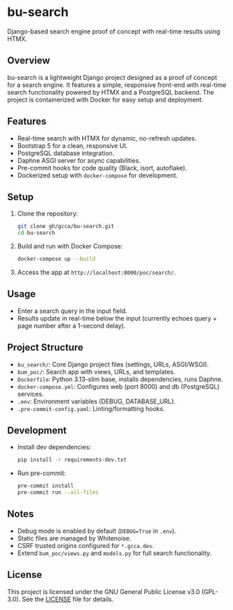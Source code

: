 # bu-search

Django-based search engine proof of concept with real-time results using HTMX.

## Overview
bu-search is a lightweight Django project designed as a proof of concept for a search engine. It features a simple, responsive front-end with real-time search functionality powered by HTMX and a PostgreSQL backend. The project is containerized with Docker for easy setup and deployment.

## Features
- Real-time search with HTMX for dynamic, no-refresh updates.
- Bootstrap 5 for a clean, responsive UI.
- PostgreSQL database integration.
- Daphne ASGI server for async capabilities.
- Pre-commit hooks for code quality (Black, isort, autoflake).
- Dockerized setup with `docker-compose` for development.

## Setup
1. Clone the repository:
   ```bash
   git clone gh/gcca/bu-search.git
   cd bu-search
   ```

2. Build and run with Docker Compose:
   ```bash
   docker-compose up --build
   ```

3. Access the app at `http://localhost:8000/poc/search/`.

## Usage
- Enter a search query in the input field.
- Results update in real-time below the input (currently echoes query + page number after a 1-second delay).

## Project Structure
- `bu_search/`: Core Django project files (settings, URLs, ASGI/WSGI).
- `bum_poc/`: Search app with views, URLs, and templates.
- `Dockerfile`: Python 3.13-slim base, installs dependencies, runs Daphne.
- `docker-compose.yml`: Configures web (port 8000) and db (PostgreSQL) services.
- `.env`: Environment variables (DEBUG, DATABASE_URL).
- `.pre-commit-config.yaml`: Linting/formatting hooks.

## Development
- Install dev dependencies:
  ```bash
  pip install -r requirements-dev.txt
  ```
- Run pre-commit:
  ```bash
  pre-commit install
  pre-commit run --all-files
  ```

## Notes
- Debug mode is enabled by default (`DEBUG=True` in `.env`).
- Static files are managed by Whitenoise.
- CSRF trusted origins configured for `*.gcca.dev`.
- Extend `bum_poc/views.py` and `models.py` for full search functionality.

## License
This project is licensed under the GNU General Public License v3.0 (GPL-3.0). See the [LICENSE](LICENSE) file for details.
